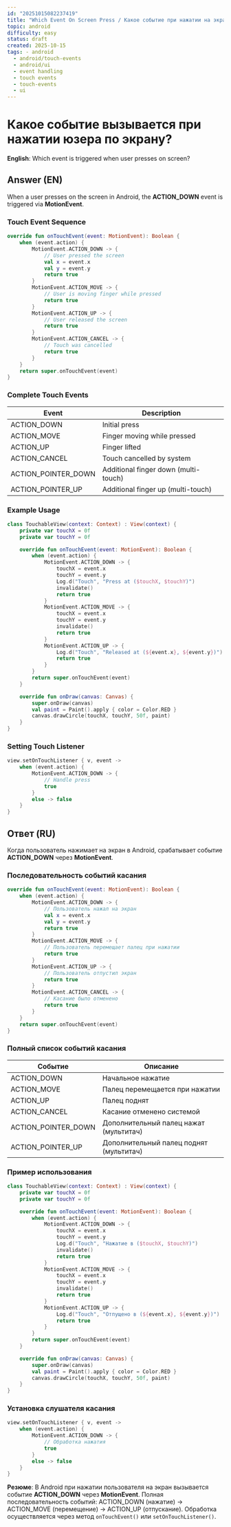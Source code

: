 ```yaml
---
id: "20251015082237419"
title: "Which Event On Screen Press / Какое событие при нажатии на экран"
topic: android
difficulty: easy
status: draft
created: 2025-10-15
tags: - android
  - android/touch-events
  - android/ui
  - event handling
  - touch events
  - touch-events
  - ui
---
```

# Какое событие вызывается при нажатии юзера по экрану?

**English**: Which event is triggered when user presses on screen?

## Answer (EN)
When a user presses on the screen in Android, the **ACTION_DOWN** event is triggered via **MotionEvent**.

### Touch Event Sequence

```kotlin
override fun onTouchEvent(event: MotionEvent): Boolean {
    when (event.action) {
        MotionEvent.ACTION_DOWN -> {
            // User pressed the screen
            val x = event.x
            val y = event.y
            return true
        }
        MotionEvent.ACTION_MOVE -> {
            // User is moving finger while pressed
            return true
        }
        MotionEvent.ACTION_UP -> {
            // User released the screen
            return true
        }
        MotionEvent.ACTION_CANCEL -> {
            // Touch was cancelled
            return true
        }
    }
    return super.onTouchEvent(event)
}
```

### Complete Touch Events

| Event | Description |
|-------|-------------|
| ACTION_DOWN | Initial press |
| ACTION_MOVE | Finger moving while pressed |
| ACTION_UP | Finger lifted |
| ACTION_CANCEL | Touch cancelled by system |
| ACTION_POINTER_DOWN | Additional finger down (multi-touch) |
| ACTION_POINTER_UP | Additional finger up (multi-touch) |

### Example Usage

```kotlin
class TouchableView(context: Context) : View(context) {
    private var touchX = 0f
    private var touchY = 0f

    override fun onTouchEvent(event: MotionEvent): Boolean {
        when (event.action) {
            MotionEvent.ACTION_DOWN -> {
                touchX = event.x
                touchY = event.y
                Log.d("Touch", "Press at ($touchX, $touchY)")
                invalidate()
                return true
            }
            MotionEvent.ACTION_MOVE -> {
                touchX = event.x
                touchY = event.y
                invalidate()
                return true
            }
            MotionEvent.ACTION_UP -> {
                Log.d("Touch", "Released at (${event.x}, ${event.y})")
                return true
            }
        }
        return super.onTouchEvent(event)
    }

    override fun onDraw(canvas: Canvas) {
        super.onDraw(canvas)
        val paint = Paint().apply { color = Color.RED }
        canvas.drawCircle(touchX, touchY, 50f, paint)
    }
}
```

### Setting Touch Listener

```kotlin
view.setOnTouchListener { v, event ->
    when (event.action) {
        MotionEvent.ACTION_DOWN -> {
            // Handle press
            true
        }
        else -> false
    }
}
```

## Ответ (RU)

Когда пользователь нажимает на экран в Android, срабатывает событие **ACTION_DOWN** через **MotionEvent**.

### Последовательность событий касания

```kotlin
override fun onTouchEvent(event: MotionEvent): Boolean {
    when (event.action) {
        MotionEvent.ACTION_DOWN -> {
            // Пользователь нажал на экран
            val x = event.x
            val y = event.y
            return true
        }
        MotionEvent.ACTION_MOVE -> {
            // Пользователь перемещает палец при нажатии
            return true
        }
        MotionEvent.ACTION_UP -> {
            // Пользователь отпустил экран
            return true
        }
        MotionEvent.ACTION_CANCEL -> {
            // Касание было отменено
            return true
        }
    }
    return super.onTouchEvent(event)
}
```

### Полный список событий касания

| Событие | Описание |
|---------|----------|
| ACTION_DOWN | Начальное нажатие |
| ACTION_MOVE | Палец перемещается при нажатии |
| ACTION_UP | Палец поднят |
| ACTION_CANCEL | Касание отменено системой |
| ACTION_POINTER_DOWN | Дополнительный палец нажат (мультитач) |
| ACTION_POINTER_UP | Дополнительный палец поднят (мультитач) |

### Пример использования

```kotlin
class TouchableView(context: Context) : View(context) {
    private var touchX = 0f
    private var touchY = 0f

    override fun onTouchEvent(event: MotionEvent): Boolean {
        when (event.action) {
            MotionEvent.ACTION_DOWN -> {
                touchX = event.x
                touchY = event.y
                Log.d("Touch", "Нажатие в ($touchX, $touchY)")
                invalidate()
                return true
            }
            MotionEvent.ACTION_MOVE -> {
                touchX = event.x
                touchY = event.y
                invalidate()
                return true
            }
            MotionEvent.ACTION_UP -> {
                Log.d("Touch", "Отпущено в (${event.x}, ${event.y})")
                return true
            }
        }
        return super.onTouchEvent(event)
    }

    override fun onDraw(canvas: Canvas) {
        super.onDraw(canvas)
        val paint = Paint().apply { color = Color.RED }
        canvas.drawCircle(touchX, touchY, 50f, paint)
    }
}
```

### Установка слушателя касания

```kotlin
view.setOnTouchListener { v, event ->
    when (event.action) {
        MotionEvent.ACTION_DOWN -> {
            // Обработка нажатия
            true
        }
        else -> false
    }
}
```

**Резюме**: В Android при нажатии пользователя на экран вызывается событие **ACTION_DOWN** через **MotionEvent**. Полная последовательность событий: ACTION_DOWN (нажатие) → ACTION_MOVE (перемещение) → ACTION_UP (отпускание). Обработка осуществляется через метод `onTouchEvent()` или `setOnTouchListener()`.

